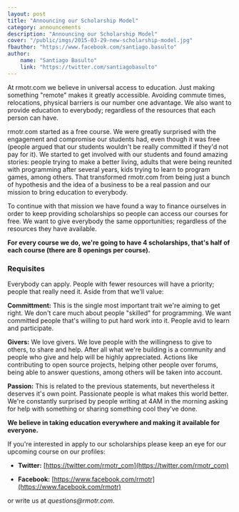 ```yaml
---
layout: post
title: "Announcing our Scholarship Model"
category: announcements
description: "Announcing our Scholarship Model"
cover: "/public/imgs/2015-03-29-new-scholarship-model.jpg"
fbauthor: "https://www.facebook.com/santiago.basulto"
author:
    name: "Santiago Basulto"
    link: "https://twitter.com/santiagobasulto"
---
```


At rmotr.com we believe in universal access to education. Just making something "remote" makes it greatly accessible. Avoiding commute times, relocations, physical barriers is our number one advantage. We also want to provide education to everybody; regardless of the resources that each person can have.

rmotr.com started as a free course. We were greatly surprised with the engagement and compromise our students had, even though it was free (people argued that our students wouldn't be really committed if they'd not pay for it). We started to get involved with our students and found amazing stories: people trying to make a better living, adults that were being reunited with programming after several years, kids trying to learn to program games, among others. That transformed rmotr.com from being just a bunch of hypothesis and the idea of a business to be a real passion and our mission to bring education to everybody.

To continue with that mission we have found a way to finance ourselves in order to keep providing scholarships so people can access our courses for free. We want to give everybody the same opportunities; regardless of the resources they have available.

**For every course we do, we're going to have 4 scholarships, that's half of each course (there are 8 openings per course).**

### Requisites

Everybody can apply. People with fewer resources will have a priority; people that really need it. Aside from that we'll value:

**Committment:** This is the single most important trait we're aiming to get right. We don't care much about people "skilled" for programming. We want committed people that's willing to put hard work into it. People avid to learn and participate.

**Givers:** We love givers. We love people with the willingness to give to others, to share and help. After all what we're building is a community and people who give and help will be highly appreciated. Actions like contributing to open source projects, helping other people over forums, being able to answer questions, among others will be taken into account.

**Passion:** This is related to the previous statements, but nevertheless it deserves it's own point. Passionate people is what makes this world better. We're constantly surprised by people writing at 4AM in the morning asking for help with something or sharing something cool they've done.

**We believe in taking education everywhere and making it available for everyone.**

If you're interested in apply to our scholarships please keep an eye for our upcoming course on our profiles:

* **Twitter:** [https://twitter.com/rmotr_com](https://twitter.com/rmotr_com)

* **Facebook:** [https://www.facebook.com/rmotr](https://www.facebook.com/rmotr)

or write us at _questions@rmotr.com_.
